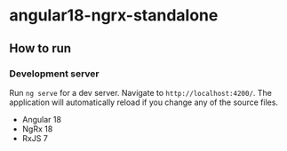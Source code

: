 # angular18-ngrx-standalone

## How to run

### Development server

Run `ng serve` for a dev server. Navigate to `http://localhost:4200/`. The application will automatically reload if you change any of the source files.

- Angular 18
- NgRx 18
- RxJS 7
